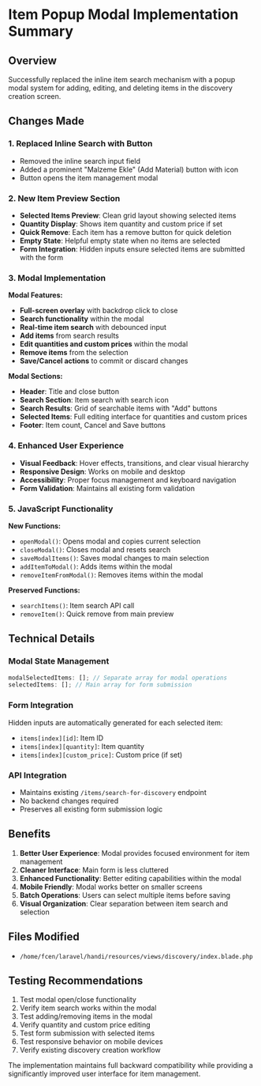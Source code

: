 # Item Popup Modal Implementation Summary

## Overview

Successfully replaced the inline item search mechanism with a popup modal system for adding, editing, and deleting items in the discovery creation screen.

## Changes Made

### 1. Replaced Inline Search with Button

- Removed the inline search input field
- Added a prominent "Malzeme Ekle" (Add Material) button with icon
- Button opens the item management modal

### 2. New Item Preview Section

- **Selected Items Preview**: Clean grid layout showing selected items
- **Quantity Display**: Shows item quantity and custom price if set
- **Quick Remove**: Each item has a remove button for quick deletion
- **Empty State**: Helpful empty state when no items are selected
- **Form Integration**: Hidden inputs ensure selected items are submitted with the form

### 3. Modal Implementation

**Modal Features:**

- **Full-screen overlay** with backdrop click to close
- **Search functionality** within the modal
- **Real-time item search** with debounced input
- **Add items** from search results
- **Edit quantities and custom prices** within the modal
- **Remove items** from the selection
- **Save/Cancel actions** to commit or discard changes

**Modal Sections:**

- **Header**: Title and close button
- **Search Section**: Item search with search icon
- **Search Results**: Grid of searchable items with "Add" buttons
- **Selected Items**: Full editing interface for quantities and custom prices
- **Footer**: Item count, Cancel and Save buttons

### 4. Enhanced User Experience

- **Visual Feedback**: Hover effects, transitions, and clear visual hierarchy
- **Responsive Design**: Works on mobile and desktop
- **Accessibility**: Proper focus management and keyboard navigation
- **Form Validation**: Maintains all existing form validation

### 5. JavaScript Functionality

**New Functions:**

- `openModal()`: Opens modal and copies current selection
- `closeModal()`: Closes modal and resets search
- `saveModalItems()`: Saves modal changes to main selection
- `addItemToModal()`: Adds items within the modal
- `removeItemFromModal()`: Removes items within the modal

**Preserved Functions:**

- `searchItems()`: Item search API call
- `removeItem()`: Quick remove from main preview

## Technical Details

### Modal State Management

```javascript
modalSelectedItems: []; // Separate array for modal operations
selectedItems: []; // Main array for form submission
```

### Form Integration

Hidden inputs are automatically generated for each selected item:

- `items[index][id]`: Item ID
- `items[index][quantity]`: Item quantity
- `items[index][custom_price]`: Custom price (if set)

### API Integration

- Maintains existing `/items/search-for-discovery` endpoint
- No backend changes required
- Preserves all existing form submission logic

## Benefits

1. **Better User Experience**: Modal provides focused environment for item management
2. **Cleaner Interface**: Main form is less cluttered
3. **Enhanced Functionality**: Better editing capabilities within the modal
4. **Mobile Friendly**: Modal works better on smaller screens
5. **Batch Operations**: Users can select multiple items before saving
6. **Visual Organization**: Clear separation between item search and selection

## Files Modified

- `/home/fcen/laravel/handi/resources/views/discovery/index.blade.php`

## Testing Recommendations

1. Test modal open/close functionality
2. Verify item search works within the modal
3. Test adding/removing items in the modal
4. Verify quantity and custom price editing
5. Test form submission with selected items
6. Test responsive behavior on mobile devices
7. Verify existing discovery creation workflow

The implementation maintains full backward compatibility while providing a significantly improved user interface for item management.
